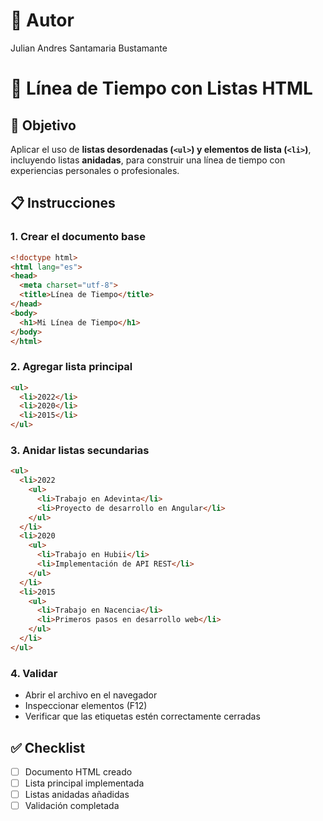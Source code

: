 # 📅 Autor 
Julian Andres Santamaria Bustamante

# 📅 Línea de Tiempo con Listas HTML

## 🎯 Objetivo
Aplicar el uso de **listas desordenadas (`<ul>`) y elementos de lista (`<li>`)**, incluyendo listas **anidadas**, para construir una línea de tiempo con experiencias personales o profesionales.

## 📋 Instrucciones

### 1. Crear el documento base
```html
<!doctype html>
<html lang="es">
<head>
  <meta charset="utf-8">
  <title>Línea de Tiempo</title>
</head>
<body>
  <h1>Mi Línea de Tiempo</h1>
</body>
</html>
```

### 2. Agregar lista principal
```html
<ul>
  <li>2022</li>
  <li>2020</li>
  <li>2015</li>
</ul>
```

### 3. Anidar listas secundarias
```html
<ul>
  <li>2022
    <ul>
      <li>Trabajo en Adevinta</li>
      <li>Proyecto de desarrollo en Angular</li>
    </ul>
  </li>
  <li>2020
    <ul>
      <li>Trabajo en Hubii</li>
      <li>Implementación de API REST</li>
    </ul>
  </li>
  <li>2015
    <ul>
      <li>Trabajo en Nacencia</li>
      <li>Primeros pasos en desarrollo web</li>
    </ul>
  </li>
</ul>
```

### 4. Validar
- Abrir el archivo en el navegador
- Inspeccionar elementos (F12)
- Verificar que las etiquetas estén correctamente cerradas

## ✅ Checklist
- [ ] Documento HTML creado
- [ ] Lista principal implementada
- [ ] Listas anidadas añadidas
- [ ] Validación completada